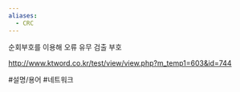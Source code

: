 ```yaml
---
aliases:
  - CRC
---
```

순회부호를 이용해 오류 유무 검출 부호

http://www.ktword.co.kr/test/view/view.php?m_temp1=603&id=744

#설명/용어 #네트워크 
